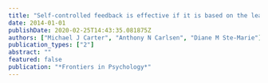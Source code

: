 ```yaml
---
title: "Self-controlled feedback is effective if it is based on the learner’s performance: A replication and extension of Chiviacowsky and Wulf (2005)"
date: 2014-01-01
publishDate: 2020-02-25T14:43:35.081875Z
authors: ["Michael J Carter", "Anthony N Carlsen", "Diane M Ste-Marie"]
publication_types: ["2"]
abstract: ""
featured: false
publication: "*Frontiers in Psychology*"
---
```



